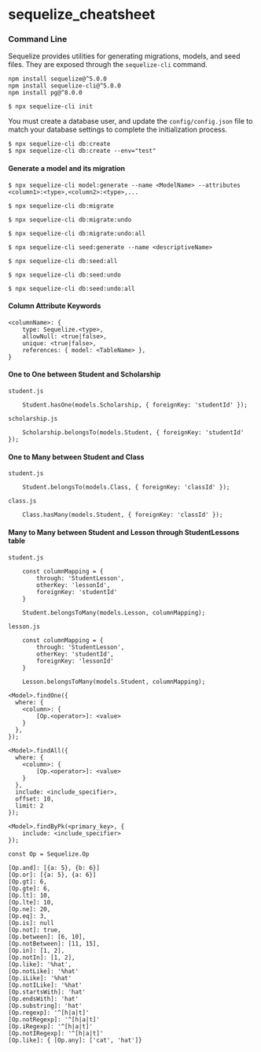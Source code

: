 # sequelize_cheatsheet

### Command Line <a href="#command-line" id="command-line"></a>

Sequelize provides utilities for generating migrations, models, and seed files. They are exposed through the `sequelize-cli` command.

```
npm install sequelize@^5.0.0
npm install sequelize-cli@^5.0.0
npm install pg@^8.0.0
```

```
$ npx sequelize-cli init
```

You must create a database user, and update the `config/config.json` file to match your database settings to complete the initialization process.

```
$ npx sequelize-cli db:create
$ npx sequelize-cli db:create --env="test"
```

#### Generate a model and its migration <a href="#generate-a-model-and-its-migration" id="generate-a-model-and-its-migration"></a>

```
$ npx sequelize-cli model:generate --name <ModelName> --attributes <column1>:<type>,<column2>:<type>,...
```

```
$ npx sequelize-cli db:migrate
```

```
$ npx sequelize-cli db:migrate:undo
```

```
$ npx sequelize-cli db:migrate:undo:all
```

```
$ npx sequelize-cli seed:generate --name <descriptiveName>
```

```
$ npx sequelize-cli db:seed:all
```

```
$ npx sequelize-cli db:seed:undo
```

```
$ npx sequelize-cli db:seed:undo:all
```

#### Column Attribute Keywords <a href="#column-attribute-keywords" id="column-attribute-keywords"></a>

```
<columnName>: {
    type: Sequelize.<type>,
    allowNull: <true|false>,
    unique: <true|false>,
    references: { model: <TableName> },
}
```

#### One to One between Student and Scholarship <a href="#one-to-one-between-student-and-scholarship" id="one-to-one-between-student-and-scholarship"></a>

`student.js`

```
    Student.hasOne(models.Scholarship, { foreignKey: 'studentId' });
```

`scholarship.js`

```
    Scholarship.belongsTo(models.Student, { foreignKey: 'studentId' });
```

#### One to Many between Student and Class <a href="#one-to-many-between-student-and-class" id="one-to-many-between-student-and-class"></a>

`student.js`

```
    Student.belongsTo(models.Class, { foreignKey: 'classId' });
```

`class.js`

```
    Class.hasMany(models.Student, { foreignKey: 'classId' });
```

#### Many to Many between Student and Lesson through StudentLessons table <a href="#many-to-many-between-student-and-lesson-through-studentlessons-table" id="many-to-many-between-student-and-lesson-through-studentlessons-table"></a>

`student.js`

```
    const columnMapping = {
        through: 'StudentLesson',
        otherKey: 'lessonId',
        foreignKey: 'studentId'
    }

    Student.belongsToMany(models.Lesson, columnMapping);
```

`lesson.js`

```
    const columnMapping = {
        through: 'StudentLesson',
        otherKey: 'studentId',
        foreignKey: 'lessonId'
    }

    Lesson.belongsToMany(models.Student, columnMapping);
```

```
<Model>.findOne({
  where: {
  	<column>: {
  		[Op.<operator>]: <value>
  	}
  },
});
```

```
<Model>.findAll({
  where: {
    <column>: {
    	[Op.<operator>]: <value>
    }
  },
  include: <include_specifier>,
  offset: 10,
  limit: 2
});
```

```
<Model>.findByPk(<primary_key>, {
	include: <include_specifier>
});
```

```
const Op = Sequelize.Op

[Op.and]: [{a: 5}, {b: 6}]
[Op.or]: [{a: 5}, {a: 6}]
[Op.gt]: 6,
[Op.gte]: 6,
[Op.lt]: 10,
[Op.lte]: 10,
[Op.ne]: 20,
[Op.eq]: 3,
[Op.is]: null
[Op.not]: true,
[Op.between]: [6, 10],
[Op.notBetween]: [11, 15],
[Op.in]: [1, 2],
[Op.notIn]: [1, 2],
[Op.like]: '%hat',
[Op.notLike]: '%hat'
[Op.iLike]: '%hat'
[Op.notILike]: '%hat'
[Op.startsWith]: 'hat'
[Op.endsWith]: 'hat'
[Op.substring]: 'hat'
[Op.regexp]: '^[h|a|t]'
[Op.notRegexp]: '^[h|a|t]'
[Op.iRegexp]: '^[h|a|t]'
[Op.notIRegexp]: '^[h|a|t]'
[Op.like]: { [Op.any]: ['cat', 'hat']}
```
